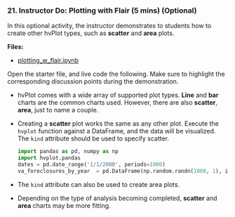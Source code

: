 ### 21. Instructor Do: Plotting with Flair (5 mins) (Optional)

In this optional activity, the instructor demonstrates to students how to create other hvPlot types, such as **scatter** and **area** plots.

**Files:**

* [plotting_w_flair.ipynb](Activities/21-Plotting_w_Flair/Unsolved/plotting_w_flair.ipynb)

Open the starter file, and live code the following. Make sure to highlight the corresponding discussion points during the demonstration.

* hvPlot comes with a wide array of supported plot types. **Line** and **bar** charts are the common charts used. However, there are also **scatter**, **area**, just to name a couple.

* Creating a **scatter** plot works the same as any other plot. Execute the `hvplot` function against a DataFrame, and the data will be visualized. The `kind` attribute should be used to specify scatter.

  ```python
  import pandas as pd, numpy as np
  import hvplot.pandas
  dates = pd.date_range('1/1/2000', periods=1000)
  va_foreclosures_by_year  = pd.DataFrame(np.random.randn(1000, 1), index=idx, columns=list('num_foreclosures'))
  ```

* The `kind` attribute can also be used to create area plots.

* Depending on the type of analysis becoming completed, **scatter** and **area** charts may be more fitting.

